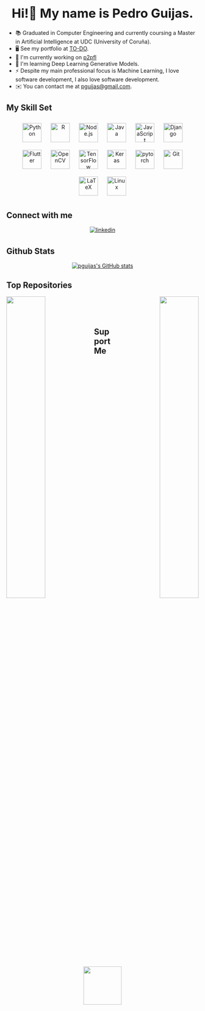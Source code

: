 ### <div align="center"><h1>Hi!👋 My name is Pedro Guijas.</h1></div>  

* 📚 Graduated in Computer Engineering and currently coursing a Master in Artificial Intelligence at UDC (University of Coruña).
* 🖥️  See my portfolio at [TO-DO](http://todo.com).
* 🚀  I'm currently working on [p2pfl](http://github.com/pguijas/p2pfl)
* 🧠  I'm learning Deep Learning Generative Models.
* ⚡  Despite my main professional focus is Machine Learning, I love software development, I also love software development.
* ✉️  You can contact me at [pguijas@gmail.com](mailto:pguijas@gmail.com).

## My Skill Set  

<div align="center">  
    <a href="https://www.python.org/" target="_blank"><img style="margin: 10px" src="https://profilinator.rishav.dev/skills-assets/python-original.svg" alt="Python" height="50" /></a>  
    <a href="https://www.r-project.org/" target="_blank"><img style="margin: 10px" src="https://profilinator.rishav.dev/skills-assets/r.svg" alt="R" height="50" /></a>  
    <a href="https://nodejs.org/" target="_blank"><img style="margin: 10px" src="https://profilinator.rishav.dev/skills-assets/nodejs-original-wordmark.svg" alt="Node.js" height="50" /></a>  
    <a href="https://www.java.com/" target="_blank"><img style="margin: 10px" src="https://profilinator.rishav.dev/skills-assets/java-original-wordmark.svg" alt="Java" height="50" /></a>  
    <a href="https://www.javascript.com/" target="_blank"><img style="margin: 10px" src="https://profilinator.rishav.dev/skills-assets/javascript-original.svg" alt="JavaScript" height="50" /></a>  
    <a href="https://www.djangoproject.com/" target="_blank"><img style="margin: 10px" src="https://profilinator.rishav.dev/skills-assets/django-original.svg" alt="Django" height="50" /></a>  
    <a href="https://flutter.dev/" target="_blank"><img style="margin: 10px" src="https://profilinator.rishav.dev/skills-assets/flutterio-icon.svg" alt="Flutter" height="50" /></a>  
    <a href="https://opencv.org/" target="_blank"><img style="margin: 10px" src="https://profilinator.rishav.dev/skills-assets/opencv-icon.svg" alt="OpenCV" height="50" /></a>  
    <a href="https://www.tensorflow.org/" target="_blank"><img style="margin: 10px" src="https://profilinator.rishav.dev/skills-assets/tensorflow-icon.svg" alt="TensorFlow" height="50" /></a>  
    <a href="https://keras.io/" target="_blank"><img style="margin: 10px" src="https://profilinator.rishav.dev/skills-assets/keras.png" alt="Keras" height="50" /></a>  
    <a href="https://pytorch.org/" target="_blank"><img style="margin: 10px" src="https://profilinator.rishav.dev/skills-assets/pytorch-icon.svg" alt="pytorch" height="50" /></a>  
    <a href="https://github.com/" target="_blank"><img style="margin: 10px" src="https://profilinator.rishav.dev/skills-assets/git-scm-icon.svg" alt="Git" height="50" /></a>  
    <a href="https://www.latex-project.org/" target="_blank"><img style="margin: 10px" src="https://profilinator.rishav.dev/skills-assets/latex.png" alt="LaTeX" height="50" /></a>  
    <a href="https://www.linux.org/" target="_blank"><img style="margin: 10px" src="https://profilinator.rishav.dev/skills-assets/linux-original.svg" alt="Linux" height="50" /></a>  
</div>

</td></tr></table>  

## Connect with me

<div align="center">
    <a href="https://linkedin.com/in/pguijas" target="_blank">
        <img src=https://img.shields.io/badge/linkedin-%231E77B5.svg?&style=for-the-badge&logo=linkedin&logoColor=white alt=linkedin style="margin-bottom: 5px;" />
    </a>  
</div>  

## Github Stats  

<div align="center">
    <a href="http://www.github.com/pguijas">
        <img src="https://github-readme-stats.vercel.app/api?username=pguijas&show_icons=true&hide=&count_private=true&title_color=0891b2&text_color=ffffff&icon_color=0891b2&bg_color=1c1917&hide_border=true&show_icons=true" alt="pguijas's GitHub stats" />
    </a>
</div>  

## Top Repositories

<div width="100%" align="center">
    <a href="https://github.com/pguijas/p2pfl" align="left"><img align="left" width="45%" src="https://github-readme-stats.vercel.app/api/pin/?username=pguijas&repo=p2pfl&title_color=0891b2&text_color=ffffff&icon_color=0891b2&bg_color=1c1917&hide_border=true&locale=en" /></a><a href="https://github.com/pguijas/artiluxio" align="right"><img align="right" width="45%" src="https://github-readme-stats.vercel.app/api/pin/?username=pguijas&repo=artiluxio&title_color=0891b2&text_color=ffffff&icon_color=0891b2&bg_color=1c1917&hide_border=true&locale=en" /></a>
</div>
<br/><br/><br/>

## Support Me

<div align="center">
    <a href="https://www.buymeacoffee.com/pguijas">
        <img src="https://cdn.buymeacoffee.com/buttons/v2/default-yellow.png" width="100" />
    </a>
</div>
